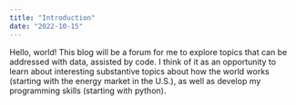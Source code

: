 ```yaml
---
title: "Introduction"
date: "2022-10-15"
---
```


Hello, world!    This blog will be a forum for me to explore topics that can be addressed with data, assisted by code.  I think of it as an opportunity
to learn about interesting substantive topics about how the world works (starting with the energy market in the U.S.), as well as develop my
programming skills (starting with python). 
